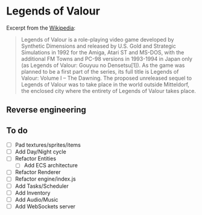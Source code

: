 # Legends of Valour

Excerpt from the [Wikipedia](https://en.wikipedia.org/wiki/Legends_of_Valour):

> Legends of Valour is a role-playing video game developed by Synthetic Dimensions and released by U.S. Gold and Strategic Simulations in 1992 for the Amiga, Atari ST and MS-DOS, with the additional FM Towns and PC-98 versions in 1993-1994 in Japan only (as Legends of Valour: Gouyuu no Densetsu[1]). As the game was planned to be a first part of the series, its full title is Legends of Valour: Volume I – The Dawning. The proposed unreleased sequel to Legends of Valour was to take place in the world outside Mitteldorf, the enclosed city where the entirety of Legends of Valour takes place.

## Reverse engineering

## To do

- [ ] Pad textures/sprites/items
- [ ] Add Day/Night cycle
- [ ] Refactor Entities
  - [ ] Add ECS architecture
- [ ] Refactor Renderer
- [ ] Refactor engine/index.js
- [ ] Add Tasks/Scheduler
- [ ] Add Inventory
- [ ] Add Audio/Music
- [ ] Add WebSockets server
